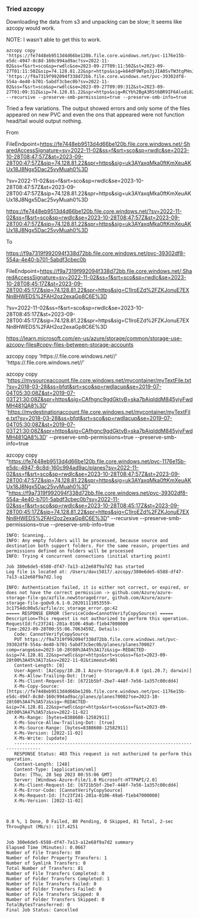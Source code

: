 ### Tried azcopy 

Downloading the data from s3 and unpacking can be slow; It seems like azcopy would work.

NOTE: I wasn't able to get this to work.


```
azcopy copy 'https://fe7448eb9513d4d66be120b.file.core.windows.net/pvc-1176e15b-e5dc-4947-8c8d-160c994ad9ac?sv=2022-11-02&ss=f&srt=sco&sp=rwdlc&se=2023-09-27T09:11:50Z&st=2023-09-27T01:11:50Z&sip=74.128.81.22&spr=https&sig=k64dF9WTpo3jJIA0SvTW3tqPHnJipNYaPU%2BWFWNX%2BrQ%3D' 'https://f9a7319f992094f338d72bb.file.core.windows.net/pvc-39302df8-554a-4e40-b701-5abdf3cbec0b?sv=2022-11-02&ss=f&srt=sco&sp=rwdlc&se=2023-09-27T09:09:31Z&st=2023-09-27T01:09:31Z&sip=74.128.81.22&spr=https&sig=RCYb%2BgA3RSt6BR9IF6Alodi8ZSIyYFYXAAv1enEq2%2BQ%3D' --recursive --preserve-smb-permissions=true --preserve-smb-info=true
```

Tried a few variations.  The output showed errors and only some of the files appeared on new PVC and even the ons that appeared were not function head/tail would output nothing. 

From

FileEndpoint=https://fe7448eb9513d4d66be120b.file.core.windows.net/;SharedAccessSignature=sv=2022-11-02&ss=f&srt=sco&sp=rwdlc&se=2023-10-28T08:47:57Z&st=2023-09-28T00:47:57Z&sip=74.128.81.22&spr=https&sig=uk3AYaxqMka0ftKmXeuAKUx18J8Ngx5Dac25vyMuah0%3D

?sv=2022-11-02&ss=f&srt=sco&sp=rwdlc&se=2023-10-28T08:47:57Z&st=2023-09-28T00:47:57Z&sip=74.128.81.22&spr=https&sig=uk3AYaxqMka0ftKmXeuAKUx18J8Ngx5Dac25vyMuah0%3D

https://fe7448eb9513d4d66be120b.file.core.windows.net/?sv=2022-11-02&ss=f&srt=sco&sp=rwdlc&se=2023-10-28T08:47:57Z&st=2023-09-28T00:47:57Z&sip=74.128.81.22&spr=https&sig=uk3AYaxqMka0ftKmXeuAKUx18J8Ngx5Dac25vyMuah0%3D

To

https://f9a7319f992094f338d72bb.file.core.windows.net/pvc-39302df8-554a-4e40-b701-5abdf3cbec0b

FileEndpoint=https://f9a7319f992094f338d72bb.file.core.windows.net/;SharedAccessSignature=sv=2022-11-02&ss=f&srt=sco&sp=rwdlc&se=2023-10-28T08:45:17Z&st=2023-09-28T00:45:17Z&sip=74.128.81.22&spr=https&sig=C1lroEZd%2FZKJonuE7EXNn8HWEDS%2FAH2oz2exaGp8C6E%3D

?sv=2022-11-02&ss=f&srt=sco&sp=rwdlc&se=2023-10-28T08:45:17Z&st=2023-09-28T00:45:17Z&sip=74.128.81.22&spr=https&sig=C1lroEZd%2FZKJonuE7EXNn8HWEDS%2FAH2oz2exaGp8C6E%3D


https://learn.microsoft.com/en-us/azure/storage/common/storage-use-azcopy-files#copy-files-between-storage-accounts

azcopy copy 'https://<source-storage-account-name>.file.core.windows.net/<file-share-name>/<file-path><SAS-token>' 'https://<destination-storage-account-name>.file.core.windows.net/<file-share-name>/<file-path><SAS-token>'


azcopy copy 'https://mysourceaccount.file.core.windows.net/mycontainer/myTextFile.txt?sv=2018-03-28&ss=bfqt&srt=sco&sp=rwdlacup&se=2019-07-04T05:30:08Z&st=2019-07-03T21:30:08Z&spr=https&sig=CAfhgnc9gdGktvB=ska7bAiqIddM845yiyFwdMH481QA8%3D' 'https://mydestinationaccount.file.core.windows.net/mycontainer/myTextFile.txt?sv=2018-03-28&ss=bfqt&srt=sco&sp=rwdlacup&se=2019-07-04T05:30:08Z&st=2019-07-03T21:30:08Z&spr=https&sig=CAfhgnc9gdGktvB=ska7bAiqIddM845yiyFwdMH481QA8%3D' --preserve-smb-permissions=true --preserve-smb-info=true


azcopy copy "https://fe7448eb9513d4d66be120b.file.core.windows.net/pvc-1176e15b-e5dc-4947-8c8d-160c994ad9ac/planes?sv=2022-11-02&ss=f&srt=sco&sp=rwdlc&se=2023-10-28T08:47:57Z&st=2023-09-28T00:47:57Z&sip=74.128.81.22&spr=https&sig=uk3AYaxqMka0ftKmXeuAKUx18J8Ngx5Dac25vyMuah0%3D" "https://f9a7319f992094f338d72bb.file.core.windows.net/pvc-39302df8-554a-4e40-b701-5abdf3cbec0b?sv=2022-11-02&ss=f&srt=sco&sp=rwdlc&se=2023-10-28T08:45:17Z&st=2023-09-28T00:45:17Z&sip=74.128.81.22&spr=https&sig=C1lroEZd%2FZKJonuE7EXNn8HWEDS%2FAH2oz2exaGp8C6E%3D" --recursive --preserve-smb-permissions=true --preserve-smb-info=true 

```
INFO: Scanning...
INFO: Any empty folders will be processed, because source and destination both support folders. For the same reason, properties and permissions defined on folders will be processed
INFO: Trying 4 concurrent connections (initial starting point)

Job 380e6de5-6588-df47-7a13-a12e68f9a7d2 has started
Log file is located at: /Users/davi5017/.azcopy/380e6de5-6588-df47-7a13-a12e68f9a7d2.log

INFO: Authentication failed, it is either not correct, or expired, or does not have the correct permission -> github.com/Azure/azure-storage-file-go/azfile.newStorageError, github.com/Azure/azure-storage-file-go@v0.6.1-0.20201111053559-3c1754dc00a5/azfile/zc_storage_error.go:42
===== RESPONSE ERROR (ServiceCode=CannotVerifyCopySource) =====
Description=This request is not authorized to perform this operation.
RequestId:fc23f241-201a-0106-49a6-f1eb47000000
Time:2023-09-28T00:55:06.7063459Z, Details: 
   Code: CannotVerifyCopySource
   PUT https://f9a7319f992094f338d72bb.file.core.windows.net/pvc-39302df8-554a-4e40-b701-5abdf3cbec0b/planes/planes70002?comp=range&se=2023-10-28t08%3A45%3A17z&sig=-REDACTED-&sip=74.128.81.22&sp=rwdlc&spr=https&srt=sco&ss=f&st=2023-09-28t00%3A45%3A17z&sv=2022-11-02&timeout=901
   Content-Length: [0]
   User-Agent: [AzCopy/10.20.1 Azure-Storage/0.8.0 (go1.20.7; darwin)]
   X-Ms-Allow-Trailing-Dot: [true]
   X-Ms-Client-Request-Id: [6721b5bf-2be7-448f-7e56-1a357c00cdd4]
   X-Ms-Copy-Source: [https://fe7448eb9513d4d66be120b.file.core.windows.net/pvc-1176e15b-e5dc-4947-8c8d-160c994ad9ac/planes/planes70002?se=2023-10-28t08%3A47%3A57z&sig=-REDACTED-&sip=74.128.81.22&sp=rwdlc&spr=https&srt=sco&ss=f&st=2023-09-28t00%3A47%3A57z&sv=2022-11-02]
   X-Ms-Range: [bytes=8388608-12582911]
   X-Ms-Source-Allow-Trailing-Dot: [true]
   X-Ms-Source-Range: [bytes=8388608-12582911]
   X-Ms-Version: [2022-11-02]
   X-Ms-Write: [update]
   --------------------------------------------------------------------------------
   RESPONSE Status: 403 This request is not authorized to perform this operation.
   Content-Length: [248]
   Content-Type: [application/xml]
   Date: [Thu, 28 Sep 2023 00:55:06 GMT]
   Server: [Windows-Azure-File/1.0 Microsoft-HTTPAPI/2.0]
   X-Ms-Client-Request-Id: [6721b5bf-2be7-448f-7e56-1a357c00cdd4]
   X-Ms-Error-Code: [CannotVerifyCopySource]
   X-Ms-Request-Id: [fc23f241-201a-0106-49a6-f1eb47000000]
   X-Ms-Version: [2022-11-02]



0.0 %, 1 Done, 0 Failed, 80 Pending, 0 Skipped, 81 Total, 2-sec Throughput (Mb/s): 117.4251


Job 380e6de5-6588-df47-7a13-a12e68f9a7d2 summary
Elapsed Time (Minutes): 0.0667
Number of File Transfers: 80
Number of Folder Property Transfers: 1
Number of Symlink Transfers: 0
Total Number of Transfers: 81
Number of File Transfers Completed: 0
Number of Folder Transfers Completed: 1
Number of File Transfers Failed: 0
Number of Folder Transfers Failed: 0
Number of File Transfers Skipped: 0
Number of Folder Transfers Skipped: 0
TotalBytesTransferred: 0
Final Job Status: Cancelled
```